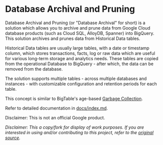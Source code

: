# Database Archival and Pruning

Database Archival and Pruning (or "Database Archival" for short) is a solution
which allows you to archive and prune data from Google Cloud database products
(such as Cloud SQL, AlloyDB, Spanner) into BigQuery. This solution archives and
prunes data from Historical Data tables.

Historical Data tables are usually large tables, with a date or timestamp
column, which stores transactions, facts, log or raw data which are useful for
various long-term storage and analytics needs. These tables are copied from the
operational Database to BigQuery - after which, the data can be removed from the
database.

The solution supports multiple tables - across multiple databases and
instances - with customizable configuration and retention periods for each
table.

This concept is similar to BigTable's age-based
[Garbage Collection](https://cloud.google.com/bigtable/docs/garbage-collection).

Refer to detailed documentation in [docs/index.md](/docs/index.md).

Disclaimer: This is not an official Google product.

*Disclaimer: This a copy/fork for display of work purposes. If you are
interested in using and/or contributing to this project, refer to the
[original source](https://github.com/GoogleCloudPlatform/cloud-solutions/tree/592d469d4092c25abff2d0391b9c41d5dcd054ae/projects/database-archival).*
